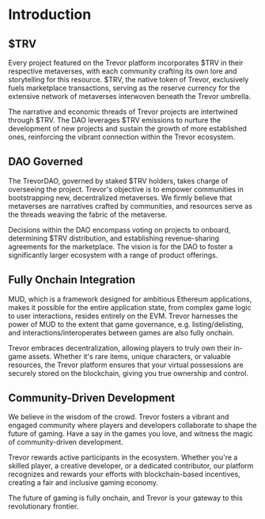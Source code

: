 # Introduction

## $TRV



Every project featured on the Trevor platform incorporates $TRV in their respective metaverses, with each community crafting its own lore and storytelling for this resource. $TRV, the native token of Trevor, exclusively fuels marketplace transactions, serving as the reserve currency for the extensive network of metaverses interwoven beneath the Trevor umbrella.

The narrative and economic threads of Trevor projects are intertwined through $TRV. The DAO leverages $TRV emissions to nurture the development of new projects and sustain the growth of more established ones, reinforcing the vibrant connection within the Trevor ecosystem.

## DAO Governed

The TrevorDAO, governed by staked $TRV holders, takes charge of overseeing the project. Trevor's objective is to empower communities in bootstrapping new, decentralized metaverses. We firmly believe that metaverses are narratives crafted by communities, and resources serve as the threads weaving the fabric of the metaverse.

Decisions within the DAO encompass voting on projects to onboard, determining $TRV distribution, and establishing revenue-sharing agreements for the marketplace. The vision is for the DAO to foster a significantly larger ecosystem with a range of product offerings.

## Fully Onchain Integration

MUD, which is a framework designed for ambitious Ethereum applications, makes it possible for the entire application state, from complex game logic to user interactions, resides entirely on the EVM. Trevor harnesses the power of MUD to the extent that game governance, e.g. listing/delisting, and interactions/interoperates between games are also fully onchain.

Trevor embraces decentralization, allowing players to truly own their in-game assets. Whether it's rare items, unique characters, or valuable resources, the Trevor platform ensures that your virtual possessions are securely stored on the blockchain, giving you true ownership and control.

## Community-Driven Development

We believe in the wisdom of the crowd. Trevor fosters a vibrant and engaged community where players and developers collaborate to shape the future of gaming. Have a say in the games you love, and witness the magic of community-driven development.

Trevor rewards active participants in the ecosystem. Whether you're a skilled player, a creative developer, or a dedicated contributor, our platform recognizes and rewards your efforts with blockchain-based incentives, creating a fair and inclusive gaming economy.

The future of gaming is fully onchain, and Trevor is your gateway to this revolutionary frontier.

